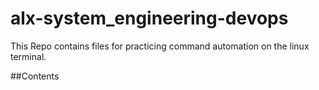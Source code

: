 # alx-system_engineering-devops
This Repo contains files for practicing command automation  on the linux terminal.

##Contents

